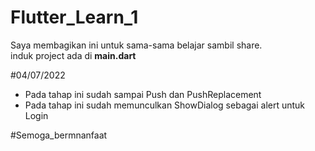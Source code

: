 # Flutter_Learn_1

Saya membagikan ini untuk sama-sama belajar sambil share. <br>
induk project ada di <b>main.dart</b>

#04/07/2022
- Pada tahap ini sudah sampai Push dan PushReplacement
- Pada tahap ini sudah memunculkan ShowDialog sebagai alert untuk Login


#Semoga_bermnanfaat
